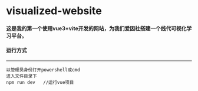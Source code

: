 # visualized-website
#### 这是我的第一个使用vue3+vite开发的网站，为我们爱因社搭建一个线代可视化学习平台。

#### 运行方式
*****
```
以管理员身份打开powershell或cmd
进入文件目录下
npm run dev   //运行vue项目
```

